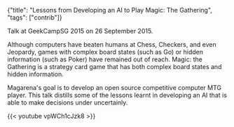 {"title": "Lessons from Developing an AI to Play Magic: The Gathering", "tags": ["contrib"]}

Talk at GeekCampSG 2015 on 26 September 2015.

Although computers have beaten humans at Chess, Checkers, and even Jeopardy,
games with complex board states (such as Go) or hidden information (such as
Poker) have remained out of reach. Magic: the Gathering is a strategy card game
that has both complex board states and hidden information.

Magarena's goal is to develop an open source competitive computer MTG player.
This talk distills some of the lessons learnt in developing an AI that is able
to make decisions under uncertainly.

{{< youtube vpWCh1cJzk8 >}}

